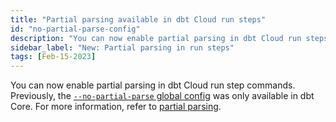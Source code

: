 ```yaml
---
title: "Partial parsing available in dbt Cloud run steps"
id: "no-partial-parse-config"
description: "You can now enable partial parsing in dbt Cloud run steps."
sidebar_label: "New: Partial parsing in run steps"
tags: [Feb-15-2023]
---
```


You can now enable partial parsing in dbt Cloud run step commands. Previously, the [`--no-partial-parse` global config](/reference/global-configs#partial-parsing) was only available in dbt Core. For more information, refer to [partial parsing](/reference/parsing#partial-parsing).
